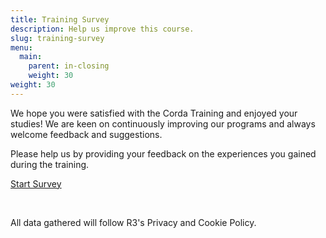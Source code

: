 ```yaml
---
title: Training Survey
description: Help us improve this course.
slug: training-survey
menu:
  main:
    parent: in-closing
    weight: 30  
weight: 30
---
```


We hope you were satisfied with the Corda Training and enjoyed your studies! We are keen on continuously improving our programs and always welcome feedback and suggestions.

Please help us by providing your feedback on the experiences you gained during the training. 

<div class="cta-wrapper">
<a href="https://docs.google.com/forms/d/e/1FAIpQLScIJUw4LBzR44jtvqQCgXMnm8H4gPPd88OPbRaIq-1of7ebEw/viewform" class="cta-button" target="_blank">Start Survey</a>
</div>

<p>&nbsp;</p>

All data gathered will follow R3&apos;s Privacy and Cookie Policy.


